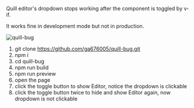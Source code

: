 Quill editor's dropdown stops working after the component is toggled by v-if.

It works fine in development mode but not in production.

![quill-bug](https://user-images.githubusercontent.com/51456572/174255639-de0856b8-b0d6-4335-9332-767507893dbd.gif)

1. git clone https://github.com/ga676005/quill-bug.git
2. npm i
3. cd quill-bug
4. npm run build
5. npm run preview
6. open the page
7. click the toggle button to show Editor, notice the dropdown is clickable
8. click the toggle button twice to hide and show Editor again, now dropdown is not clickable
